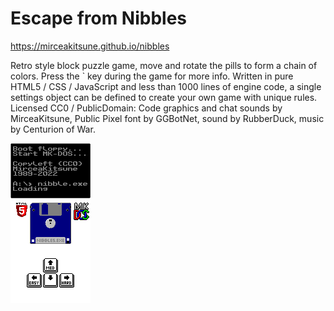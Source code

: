 # Escape from Nibbles

https://mirceakitsune.github.io/nibbles

Retro style block puzzle game, move and rotate the pills to form a chain of colors. Press the ` key during the game for more info. Written in pure HTML5 / CSS / JavaScript and less than 1000 lines of engine code, a single settings object can be defined to create your own game with unique rules. Licensed CC0 / PublicDomain: Code graphics and chat sounds by MirceaKitsune, Public Pixel font by GGBotNet, sound by RubberDuck, music by Centurion of War.

![cover](img/title.gif)
